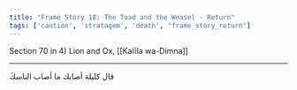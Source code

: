 ```yaml
---
title: "Frame Story 18: The Toad and the Weasel - Return"
tags: ['caution', 'stratagem', 'death', "frame_story_return"]
---
```


 Section 70 in 4) Lion and Ox, [[Kalīla wa-Dimna]]

---
قال كليلة أصابك ما أصاب الناسكَ
